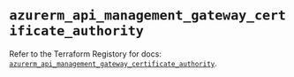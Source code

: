 # `azurerm_api_management_gateway_certificate_authority`

Refer to the Terraform Registory for docs: [`azurerm_api_management_gateway_certificate_authority`](https://www.terraform.io/docs/providers/azurerm/r/api_management_gateway_certificate_authority).
